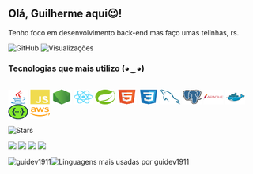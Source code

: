 ## Olá, Guilherme aqui😉!

Tenho foco em desenvolvimento back-end mas faço umas telinhas, rs.

![GitHub](https://img.shields.io/badge/GitHub-Perfil-0B3674?style=for-the-badge&logo=github&logoColor=white&labelColor=00F778)
![Visualizações](https://komarev.com/ghpvc/?username=guidev1911-git&label=VISITAS&color=0B3674&labelColor=00F778&style=for-the-badge)

<h3>Tecnologias que mais utilizo (◕‿◕)</h3>
<div style="display: inline_block"><br>
  <img align="center" alt="Java" height="30" width="40" src="https://raw.githubusercontent.com/devicons/devicon/master/icons/java/java-original.svg">
  <img align="center" alt="JS" height="30" width="40" src="https://raw.githubusercontent.com/devicons/devicon/master/icons/javascript/javascript-plain.svg">
  <img align="center" alt="Node.js" height="30" width="40" src="https://raw.githubusercontent.com/devicons/devicon/master/icons/nodejs/nodejs-original.svg">
  <img align="center" alt="React.js" height="30" width="40" src="https://raw.githubusercontent.com/devicons/devicon/master/icons/react/react-original.svg">
  <img align="center" alt="Spring Boot" height="30" width="40" src="https://raw.githubusercontent.com/devicons/devicon/master/icons/spring/spring-original.svg">
  <img align="center" alt="HTML" height="30" width="40" src="https://raw.githubusercontent.com/devicons/devicon/master/icons/html5/html5-original.svg">
  <img align="center" alt="CSS" height="30" width="40" src="https://raw.githubusercontent.com/devicons/devicon/master/icons/css3/css3-original.svg">
  <img align="center" alt="MySQL" height="30" width="40" src="https://raw.githubusercontent.com/devicons/devicon/master/icons/mysql/mysql-original.svg">
  <img align="center" alt="PostgreSQL" height="30" width="40" src="https://raw.githubusercontent.com/devicons/devicon/master/icons/postgresql/postgresql-original.svg">
  <img align="center" alt="Maven" height="30" width="40" src="https://raw.githubusercontent.com/devicons/devicon/master/icons/apache/apache-original-wordmark.svg">
  <img align="center" alt="Docker" height="30" width="40" src="https://raw.githubusercontent.com/devicons/devicon/master/icons/docker/docker-original.svg">
  <img align="center" alt="Swagger" height="30" width="40" src="https://raw.githubusercontent.com/devicons/devicon/master/icons/swagger/swagger-original.svg">
  <img align="center" alt="AWS" height="30" width="40" src="https://raw.githubusercontent.com/devicons/devicon/master/icons/amazonwebservices/amazonwebservices-plain-wordmark.svg">
</div>


![Stars](https://user-images.githubusercontent.com/74038190/212284100-561aa473-3905-4a80-b561-0d28506553ee.gif)
 
<div> 
  <a href="https://www.instagram.com/guilhermeb_ss/" target="_blank"><img src="https://img.shields.io/badge/-Instagram-%23E4405F?style=for-the-badge&logo=instagram&logoColor=white" target="_blank"></a>
 <a href="" target="_blank"><img src="https://img.shields.io/badge/Discord-7289DA?style=for-the-badge&logo=discord&logoColor=white" target="_blank"></a> 
  <a href = "mailto:guilhermereal1911@gmail.com"><img src="https://img.shields.io/badge/-Gmail-%23333?style=for-the-badge&logo=gmail&logoColor=white" target="_blank"></a>
  <a href="https://www.linkedin.com/in/guilherme-brito-souza-santos-49766329b/" target="_blank"><img src="https://img.shields.io/badge/-LinkedIn-%230077B5?style=for-the-badge&logo=linkedin&logoColor=white" target="_blank"></a> 


  
</div>
<p &nbsp;></p>
<p><img align="left" src="https://github-readme-stats.vercel.app/api?username=guidev1911&show_icons=true&locale=en&theme=blueberry" alt="guidev1911" /></p>

<p>
  <img 
    src="https://github-readme-stats.vercel.app/api/top-langs?username=guidev1911&show_icons=true&locale=en&layout=compact&theme=blueberry&langs_count=10&cache_seconds=3600" 
    alt="Linguagens mais usadas por guidev1911" 
  />
</p>






